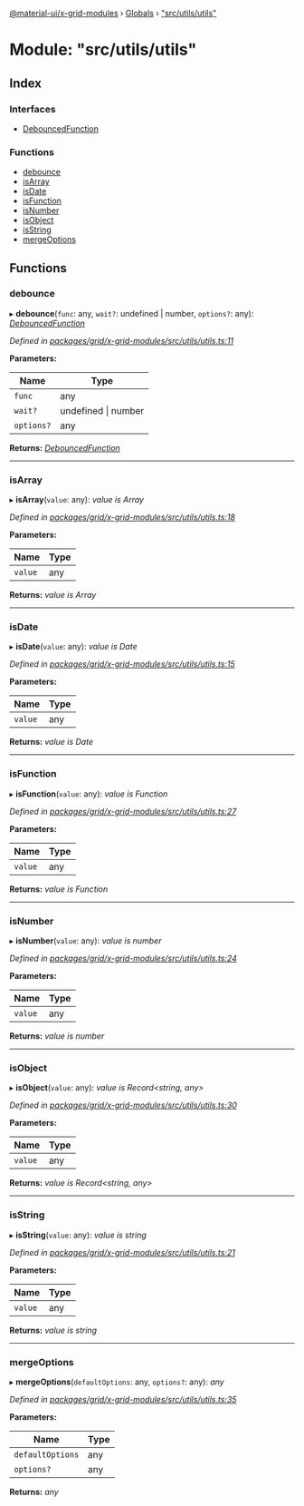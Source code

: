 [@material-ui/x-grid-modules](../README.md) › [Globals](../globals.md) › ["src/utils/utils"](_src_utils_utils_.md)

# Module: "src/utils/utils"

## Index

### Interfaces

* [DebouncedFunction](../interfaces/_src_utils_utils_.debouncedfunction.md)

### Functions

* [debounce](_src_utils_utils_.md#debounce)
* [isArray](_src_utils_utils_.md#isarray)
* [isDate](_src_utils_utils_.md#isdate)
* [isFunction](_src_utils_utils_.md#isfunction)
* [isNumber](_src_utils_utils_.md#isnumber)
* [isObject](_src_utils_utils_.md#isobject)
* [isString](_src_utils_utils_.md#isstring)
* [mergeOptions](_src_utils_utils_.md#mergeoptions)

## Functions

###  debounce

▸ **debounce**(`func`: any, `wait?`: undefined | number, `options?`: any): *[DebouncedFunction](../interfaces/_src_utils_utils_.debouncedfunction.md)*

*Defined in [packages/grid/x-grid-modules/src/utils/utils.ts:11](https://github.com/mui-org/material-ui-x/blob/02342a6/packages/grid/x-grid-modules/src/utils/utils.ts#L11)*

**Parameters:**

Name | Type |
------ | ------ |
`func` | any |
`wait?` | undefined &#124; number |
`options?` | any |

**Returns:** *[DebouncedFunction](../interfaces/_src_utils_utils_.debouncedfunction.md)*

___

###  isArray

▸ **isArray**(`value`: any): *value is Array<any>*

*Defined in [packages/grid/x-grid-modules/src/utils/utils.ts:18](https://github.com/mui-org/material-ui-x/blob/02342a6/packages/grid/x-grid-modules/src/utils/utils.ts#L18)*

**Parameters:**

Name | Type |
------ | ------ |
`value` | any |

**Returns:** *value is Array<any>*

___

###  isDate

▸ **isDate**(`value`: any): *value is Date*

*Defined in [packages/grid/x-grid-modules/src/utils/utils.ts:15](https://github.com/mui-org/material-ui-x/blob/02342a6/packages/grid/x-grid-modules/src/utils/utils.ts#L15)*

**Parameters:**

Name | Type |
------ | ------ |
`value` | any |

**Returns:** *value is Date*

___

###  isFunction

▸ **isFunction**(`value`: any): *value is Function*

*Defined in [packages/grid/x-grid-modules/src/utils/utils.ts:27](https://github.com/mui-org/material-ui-x/blob/02342a6/packages/grid/x-grid-modules/src/utils/utils.ts#L27)*

**Parameters:**

Name | Type |
------ | ------ |
`value` | any |

**Returns:** *value is Function*

___

###  isNumber

▸ **isNumber**(`value`: any): *value is number*

*Defined in [packages/grid/x-grid-modules/src/utils/utils.ts:24](https://github.com/mui-org/material-ui-x/blob/02342a6/packages/grid/x-grid-modules/src/utils/utils.ts#L24)*

**Parameters:**

Name | Type |
------ | ------ |
`value` | any |

**Returns:** *value is number*

___

###  isObject

▸ **isObject**(`value`: any): *value is Record<string, any>*

*Defined in [packages/grid/x-grid-modules/src/utils/utils.ts:30](https://github.com/mui-org/material-ui-x/blob/02342a6/packages/grid/x-grid-modules/src/utils/utils.ts#L30)*

**Parameters:**

Name | Type |
------ | ------ |
`value` | any |

**Returns:** *value is Record<string, any>*

___

###  isString

▸ **isString**(`value`: any): *value is string*

*Defined in [packages/grid/x-grid-modules/src/utils/utils.ts:21](https://github.com/mui-org/material-ui-x/blob/02342a6/packages/grid/x-grid-modules/src/utils/utils.ts#L21)*

**Parameters:**

Name | Type |
------ | ------ |
`value` | any |

**Returns:** *value is string*

___

###  mergeOptions

▸ **mergeOptions**(`defaultOptions`: any, `options?`: any): *any*

*Defined in [packages/grid/x-grid-modules/src/utils/utils.ts:35](https://github.com/mui-org/material-ui-x/blob/02342a6/packages/grid/x-grid-modules/src/utils/utils.ts#L35)*

**Parameters:**

Name | Type |
------ | ------ |
`defaultOptions` | any |
`options?` | any |

**Returns:** *any*
